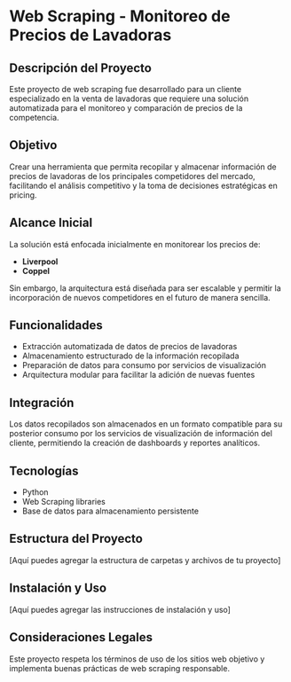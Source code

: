 # Web Scraping - Monitoreo de Precios de Lavadoras

## Descripción del Proyecto

Este proyecto de web scraping fue desarrollado para un cliente especializado en la venta de lavadoras que requiere una solución automatizada para el monitoreo y comparación de precios de la competencia.

## Objetivo

Crear una herramienta que permita recopilar y almacenar información de precios de lavadoras de los principales competidores del mercado, facilitando el análisis competitivo y la toma de decisiones estratégicas en pricing.

## Alcance Inicial

La solución está enfocada inicialmente en monitorear los precios de:
- **Liverpool**
- **Coppel**

Sin embargo, la arquitectura está diseñada para ser escalable y permitir la incorporación de nuevos competidores en el futuro de manera sencilla.

## Funcionalidades

- Extracción automatizada de datos de precios de lavadoras
- Almacenamiento estructurado de la información recopilada
- Preparación de datos para consumo por servicios de visualización
- Arquitectura modular para facilitar la adición de nuevas fuentes

## Integración

Los datos recopilados son almacenados en un formato compatible para su posterior consumo por los servicios de visualización de información del cliente, permitiendo la creación de dashboards y reportes analíticos.

## Tecnologías

- Python
- Web Scraping libraries
- Base de datos para almacenamiento persistente

## Estructura del Proyecto

[Aquí puedes agregar la estructura de carpetas y archivos de tu proyecto]

## Instalación y Uso

[Aquí puedes agregar las instrucciones de instalación y uso]

## Consideraciones Legales

Este proyecto respeta los términos de uso de los sitios web objetivo y implementa buenas prácticas de web scraping responsable.